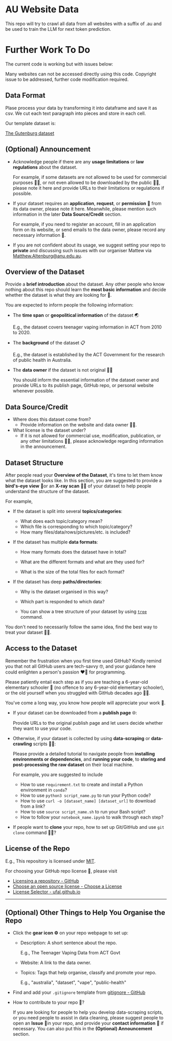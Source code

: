 # AU Website Data
This repo will try to crawl all data from all websites with a suffix of .au and be used to train the LLM for next token prediction.

# Further Work To Do
The current code is working but with issues below:

Many websites can not be accessed directly using this code. Copyright issue to be addressed, further code modification required.

## Data Format
Plase process your data by transforming it into dataframe and save it as csv. We cut each text paragraph into pieces and store in each cell.

Our template dataset is:

[The Gutenburg dataset](https://huggingface.co/datasets/SouthernCrossAI/Project_Gutenberg_Australia)

## (Optional) Announcement

- Acknowledge people if there are any **usage limitations** or **law regulations** about the dataset.

  For example, if some datasets are not allowed to be used for commercial purposes 🙅‍♀️, or not even allowed to be downloaded by the public 🙅‍♂️, please note it here and provide URLs to their limitations or regulations if possible.

- If your dataset requires an **application**, **request**, or **permission** 🤲 from its data owner, please note it here. Meanwhile, please mention such information in the later **Data Source/Credit** section.

  For example, if you need to register an account, fill in an application form on its website, or send emails to the data owner, please record any necessary information 📝.

- If you are not confident about its usage, we suggest setting your repo to **private** and discussing such issues with our organiser Mattew via Matthew.Altenburg@anu.edu.au.

## Overview of the Dataset

Provide a **brief introduction** about the dataset. Any other people who know nothing about this repo should learn the **most basic information** and decide whether the dataset is what they are looking for 🧐.

You are expected to inform people the following information:

- The **time span** or **geopolitical information** of the dataset 🌏

  E.g., the dataset covers teenager vaping information in ACT from 2010 to 2020.

- The **background** of the dataset 📋

  E.g., the dataset is established by the ACT Government for the research of public health in Australia.

- The **data owner** if the dataset is not original 👩‍💼

  You should inform the essential information of the dataset owner and provide URLs to its publish page, GitHub repo, or personal website whenever possible.

## Data Source/Credit

- Where does this dataset come from?
  - Provide information on the website and data owner 👨‍💼.
- What license is the dataset under?
  - If it is not allowed for commercial use, modification, publication, or any other limitations 👩‍⚖️, please acknowledge regarding information in the announcement.

## Dataset Structure

After people read your **Overview of the Dataset**, it's time to let them know what the dataset looks like. In this section, you are suggested to provide a **bird's-eye view** 🦉or an **X-ray scan** 👩‍⚕️ of your dataset to help people understand the structure of the dataset.

For example,

- If the dataset is split into several **topics/categories**:

  - What does each topic/category mean?
  - Which file is corresponding to which topic/category?
  - How many files/data/rows/pictures/etc. is included?

- If the dataset has multiple **data formats**:

  - How many formats does the dataset have in total?
  - What are the different formats and what are they used for?

  - What is the size of the total files for each format?

- If the dataset has deep **paths/directories**:

  - Why is the dataset organised in this way?
  - Which part is responded to which data?
  
  - You can show a tree structure of your dataset by using [`tree`](https://www.geeksforgeeks.org/tree-command-unixlinux/) command. 

You don't need to necessarily follow the same idea, find the best way to treat your dataset 🙇‍♂️.

## Access to the Dataset

Remember the frustration when you first time used GitHub? Kindly remind you that not all GitHub users are tech-savvy 🤓, and your guidance here could enlighten a person's passion ❤️‍🔥 for programming. 

Please patiently entail each step as if you are teaching a 6-year-old elementary schooler 👶 (no offence to any 6-year-old elementary schooler), or the old yourself when you struggled with GitHub decades ago 🙆‍♀️. 

You've come a long way, you know how people will appreciate your work 💙.

- If your dataset can be downloaded from a **publish page** 🌐:

  Provide URLs to the original publish page and let users decide whether they want to use your code.

- Otherwise, if your dataset is collected by using **data-scraping** or **data-crawling** scripts 👩‍💻:

  Please provide a detailed tutorial to navigate people from **installing environments or dependencies**, and **running your code**, to **storing and post-processing the raw dataset** on their local machine. 

  For example, you are suggested to include

  - How to use `requirement.txt` to create and install a Python environment in `conda`?
  - How to use `python3 script_name.py` to run your Python code?
  - How to use `curl -o [dataset_name] [dataset_url]` to download from a link?
  - How to use `source script_name.sh` to run your Bash script?
  - How to follow your `notebook_name.ipynb` to walk through each step?

- If people want to **clone** your repo, how to set up Git/GitHub and use `git clone` command 🧑‍💻?

## License of the Repo

E.g., This repository is licensed under [MIT](https://opensource.org/license/mit).

For choosing your GitHub repo license 📄, please visit

- [Licensing a repository - GitHub](https://docs.github.com/en/repositories/managing-your-repositorys-settings-and-features/customizing-your-repository/licensing-a-repository)
- [Choose an open source license - Choose a License](https://choosealicense.com/)
- [License Selector - ufal.github.io](https://ufal.github.io/public-license-selector/)

---

## (Optional) Other Things to Help You Organise the Repo

- Click the **gear icon ⚙️** on your repo webpage to set up:
  - Description: A short sentence about the repo.
  
    E.g., The Teenager Vaping Data from ACT Govt

  - Website: A link to the data owner.
  
  - Topics: Tags that help organise, classify and promote your repo.
  
    E.g., "australia", "dataset", "vape", "public-health"
  
- Find and add your `.gitignore` template from [gitignore - GitHub](https://github.com/github/gitignore)
  
- How to contribute to your repo 🤝?
  
  If you are looking for people to help you develop data-scraping scripts, or you need people to assist in data cleaning, please suggest people to open an **Issue** 🙋in your repo, and provide your **contact information** 📧 if necessary. You can also put this in the **(Optional) Announcement** section.
